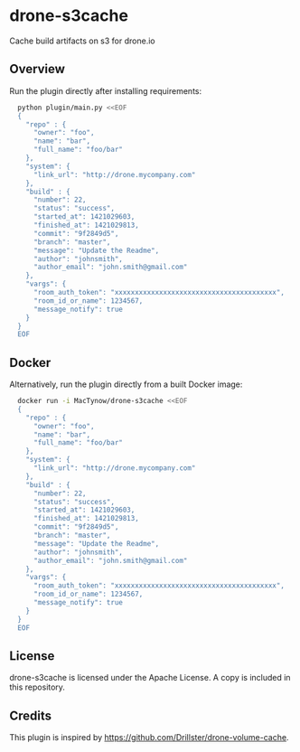 # drone-s3cache


Cache build artifacts on s3 for drone.io

## Overview

Run the plugin directly after installing requirements:

```bash
  python plugin/main.py <<EOF
  {
    "repo" : {
      "owner": "foo",
      "name": "bar",
      "full_name": "foo/bar"
    },
    "system": {
      "link_url": "http://drone.mycompany.com"
    },
    "build" : {
      "number": 22,
      "status": "success",
      "started_at": 1421029603,
      "finished_at": 1421029813,
      "commit": "9f2849d5",
      "branch": "master",
      "message": "Update the Readme",
      "author": "johnsmith",
      "author_email": "john.smith@gmail.com"
    },
    "vargs": {
      "room_auth_token": "xxxxxxxxxxxxxxxxxxxxxxxxxxxxxxxxxxxxxxxx",
      "room_id_or_name": 1234567,
      "message_notify": true
    }
  }
  EOF
```

## Docker

Alternatively, run the plugin directly from a built Docker image:

```bash
  docker run -i MacTynow/drone-s3cache <<EOF
  {
    "repo" : {
      "owner": "foo",
      "name": "bar",
      "full_name": "foo/bar"
    },
    "system": {
      "link_url": "http://drone.mycompany.com"
    },
    "build" : {
      "number": 22,
      "status": "success",
      "started_at": 1421029603,
      "finished_at": 1421029813,
      "commit": "9f2849d5",
      "branch": "master",
      "message": "Update the Readme",
      "author": "johnsmith",
      "author_email": "john.smith@gmail.com"
    },
    "vargs": {
      "room_auth_token": "xxxxxxxxxxxxxxxxxxxxxxxxxxxxxxxxxxxxxxxx",
      "room_id_or_name": 1234567,
      "message_notify": true
    }
  }
  EOF
```


## License

drone-s3cache is licensed under the Apache License. A copy is included
in this repository.

## Credits 

This plugin is inspired by https://github.com/Drillster/drone-volume-cache.
